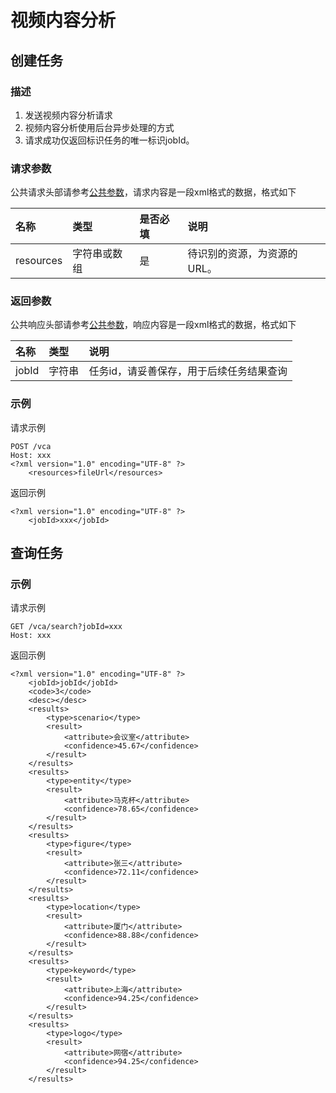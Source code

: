 # 视频内容分析

## 创建任务
### 描述
  1. 发送视频内容分析请求
  2. 视频内容分析使用后台异步处理的方式
  3. 请求成功仅返回标识任务的唯一标识jobId。
### 请求参数
公共请求头部请参考[公共参数](http://公共参数)，请求内容是一段xml格式的数据，格式如下

| 名称   | 类型   | 是否必填   | 说明   |
|:----|:----|:----|:----|
| resources   | 字符串或数组   | 是   | 待识别的资源，为资源的URL。   |

### 返回参数
公共响应头部请参考[公共参数](http://公共参数)，响应内容是一段xml格式的数据，格式如下

| 名称 | 类型   | 说明 |
|:----|:----|:----|
| jobId   | 字符串   | 任务id，请妥善保存，用于后续任务结果查询   |

### 示例
请求示例

```
POST /vca
Host: xxx
<?xml version="1.0" encoding="UTF-8" ?>
	<resources>fileUrl</resources>
```
返回示例
```
<?xml version="1.0" encoding="UTF-8" ?>
	<jobId>xxx</jobId>
```
## 查询任务
### 示例
请求示例

```
GET /vca/search?jobId=xxx
Host: xxx
```
返回示例
```
<?xml version="1.0" encoding="UTF-8" ?>
	<jobId>jobId</jobId>
	<code>3</code>
	<desc></desc>
	<results>
		<type>scenario</type>
		<result>
			<attribute>会议室</attribute>
			<confidence>45.67</confidence>
		</result>
	</results>
	<results>
		<type>entity</type>
		<result>
			<attribute>马克杯</attribute>
			<confidence>78.65</confidence>
		</result>
	</results>
	<results>
		<type>figure</type>
		<result>
			<attribute>张三</attribute>
			<confidence>72.11</confidence>
		</result>
	</results>
	<results>
		<type>location</type>
		<result>
			<attribute>厦门</attribute>
			<confidence>88.88</confidence>
		</result>
	</results>
	<results>
		<type>keyword</type>
		<result>
			<attribute>上海</attribute>
			<confidence>94.25</confidence>
		</result>
	</results>
	<results>
		<type>logo</type>
		<result>
			<attribute>网宿</attribute>
			<confidence>94.25</confidence>
		</result>
	</results>
```